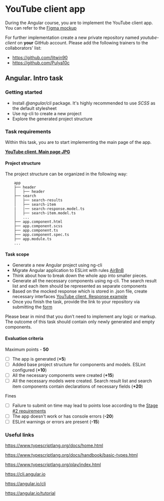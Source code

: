 
# YouTube client app
During the Angular course, you are to implement the YouTube client app. You can refer to the [Figma mockup](https://www.figma.com/file/tS3Zqk138yXUmRxSWKDv4r/YouTube-client?node-id=0%3A1)

For further implementation create a new private repository named *youtube-client* on **your** GitHub account.
Please add the following trainers to the collaborators' list:
- https://github.com/litwin90  
- https://github.com/Pulya10c

## Angular. Intro task

### Getting started
- Install *@angular/cli* package. It's highly recommended to use *SCSS* as the default stylesheet
- Use ng-cli to create a new project
- Explore the generated project structure

### Task requirements
Within this task, you are to start implementing the main page of the app.

**[YouTube client. Main page JPG](https://github.com/rolling-scopes-school/tasks/blob/master/tasks/angular/main.jpg)**

#### Project structure
The project structure can be organized in the following way:

```
    app
    ├── header                
    │   ├── header
    ├── search
    │   ├── search-results
    │   ├── search-item
    |   |── search-response.model.ts
    │   ├── search-item.model.ts
    │   ...
    ├── app.component.html
    ├── app.component.scss
    ├── app.component.ts
    ├── app.component.spec.ts
    ├── app.module.ts
    ...
```

#### Task scope
- Generate a new Angular project using ng-cli
- Migrate Angular application to ESLint with rules [AirBnB](https://github.com/airbnb/javascript)
- Think about how to break down the whole app into smaller pieces.
- Generate all the necessary components using ng-cli. The search result list and each item should be represented as separate components
- Based on the mocked response which is stored in .json file, create necessary interfaces
[YouTube client. Response example](https://github.com/rolling-scopes-school/tasks/blob/master/tasks/angular/response.json)
- Once you finish the task, provide the link to your repository via submitting the [form](https://docs.google.com/forms/d/1ifX_q7zXK9akd-wuDhJ_pA6kmKioeFXPsI1XNavrWn4/edit?usp=sharing)

Please bear in mind that you don’t need to implement any logic or markup. The outcome of this task should contain only newly generated and empty components.

#### Evaluation criteria
Maximum points - **50**

- [ ] The app is generated (**+5**)
- [ ] Added base project structure for components and models. ESLint configured (**+10**)
- [ ] All the necessary components were created (**+15**)
- [ ] All the necessary models were created. Search result list and search item components contain declarations of necessary fields (**+20**)

Fines
- [ ] Failure to submit on time may lead to points lose according to the [Stage #2 requirements](https://docs.rs.school/#/stage2?id=%d0%94%d0%b5%d0%b4%d0%bb%d0%b0%d0%b9%d0%bd%d1%8b)
- [ ] The app doesn't work or has console errors (**-20**)
- [ ] ESLint warnings or errors are present (**-15**)

### Useful links
https://www.typescriptlang.org/docs/home.html

https://www.typescriptlang.org/docs/handbook/basic-types.html

https://www.typescriptlang.org/play/index.html

https://cli.angular.io

https://angular.io/cli

https://angular.io/tutorial
